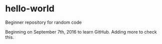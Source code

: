 # hello-world
Beginner repository for random code

Beginning on September 7th, 2016 to learn GitHub.
Adding more to check this.
